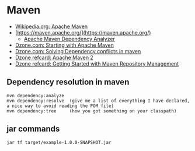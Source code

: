 # Maven
* [Wikipedia.org: Apache Maven](https://en.wikipedia.org/wiki/Apache_Maven)
* [https://maven.apache.org/](https://maven.apache.org/)
  * [Apache Maven Dependency Analyzer](https://maven.apache.org/shared/maven-dependency-analyzer/index.html)
* [Dzone.com: Starting with Apache Maven](https://dzone.com/articles/starting-with-apache-maven)
* [Dzone.com: Solving Dependency conflicts in maven](https://dzone.com/articles/solving-dependency-conflicts-in-maven)
* [Dzone refcard: Apache Maven 2](https://dzone.com/asset/download/212)
* [Dzone refcard: Getting Started with Maven Repository Management](https://dzone.com/asset/download/223)


## Dependency resolution in maven

```
mvn dependency:analyze
mvn dependency:resolve  (give me a list of everything I have declared, a nice way to avoid reading the POM file)
mvn dependency:tree     (how you got something on your classpath)
```

## jar commands
```
jar tf target/example-1.0.0-SNAPSHOT.jar
```
